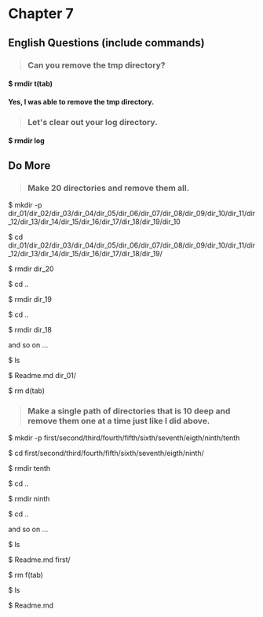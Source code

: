 # Chapter 7

## English Questions (include commands)

>### Can you remove the tmp directory?

#### $ rmdir t(tab)

#### Yes, I was able to remove the tmp directory.

>### Let's clear out your log directory.

#### $ rmdir log

## Do More

>### Make 20 directories and remove them all.

$ mkdir -p dir_01/dir_02/dir_03/dir_04/dir_05/dir_06/dir_07/dir_08/dir_09/dir_10/dir_11/dir_12/dir_13/dir_14/dir_15/dir_16/dir_17/dir_18/dir_19/dir_10

$ cd dir_01/dir_02/dir_03/dir_04/dir_05/dir_06/dir_07/dir_08/dir_09/dir_10/dir_11/dir_12/dir_13/dir_14/dir_15/dir_16/dir_17/dir_18/dir_19/

$ rmdir dir_20

$ cd ..

$ rmdir dir_19

$ cd ..

$ rmdir dir_18

and so on ...

$ ls

$ Readme.md  dir_01/

$ rm d(tab)

>### Make a single path of directories that is 10 deep and remove them one at a time just like I did above.

$ mkdir -p first/second/third/fourth/fifth/sixth/seventh/eigth/ninth/tenth

$ cd first/second/third/fourth/fifth/sixth/seventh/eigth/ninth/

$ rmdir tenth

$ cd ..

$ rmdir ninth

$ cd ..

and so on ...

$ ls

$ Readme.md  first/

$ rm f(tab)

$ ls

$ Readme.md



